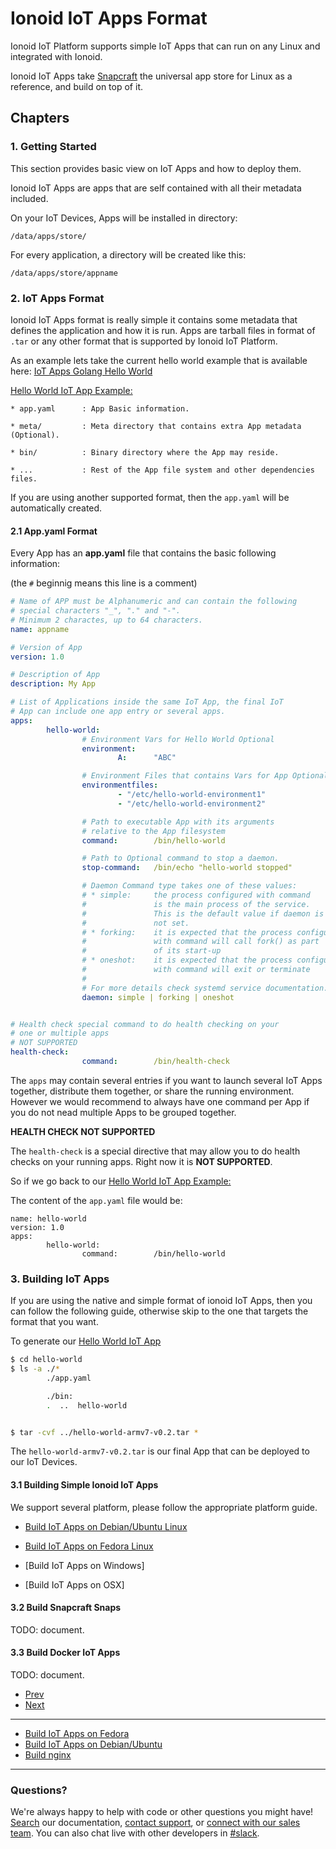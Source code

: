 

# Ionoid IoT Apps Format

Ionoid IoT Platform supports simple IoT Apps that can run on any Linux and
integrated with Ionoid.

Ionoid IoT Apps take [Snapcraft](https://docs.snapcraft.io/) the universal
app store for Linux as a reference, and build on top of it.


## Chapters

### 1. Getting Started

This section provides basic view on IoT Apps and how to deploy them.


Ionoid IoT Apps are apps that are self contained with all their metadata
included.

On your IoT Devices, Apps will be installed in directory:
```
/data/apps/store/
```

For every application, a directory will be created like this:
```
/data/apps/store/appname
```


### 2. IoT Apps Format

Ionoid IoT Apps format is really simple it contains some metadata that
defines the application and how it is run. Apps are tarball files in
format of `.tar` or any other format that is supported by Ionoid IoT
Platform.


As an example lets take the current hello world example that is
available here: [IoT Apps Golang Hello
World](https://storage.googleapis.com/public.opendevices.io/apps/arch/armv7/hello-world/hello-world-armv7-v0.2.tar)

[Hello World IoT App Example:](https://storage.googleapis.com/public.opendevices.io/apps/arch/armv7/hello-world/hello-world-armv7-v0.2.tar)

```
* app.yaml      : App Basic information.

* meta/         : Meta directory that contains extra App metadata (Optional).

* bin/          : Binary directory where the App may reside.

* ...           : Rest of the App file system and other dependencies files.
```

If you are using another supported format, then the `app.yaml` will be
automatically created.


#### 2.1 App.yaml Format

Every App has an **app.yaml** file that contains the basic following
information:

(the `#` beginnig means this line is a comment)


```yaml
# Name of APP must be Alphanumeric and can contain the following
# special characters "_", "." and "-".
# Minimum 2 charactes, up to 64 characters.
name: appname

# Version of App
version: 1.0

# Description of App
description: My App

# List of Applications inside the same IoT App, the final IoT
# App can include one app entry or several apps.
apps:
        hello-world:
                # Environment Vars for Hello World Optional
                environment:
                        A:      "ABC"

                # Environment Files that contains Vars for App Optional
                environmentfiles:
                        - "/etc/hello-world-environment1"
                        - "/etc/hello-world-environment2"

                # Path to executable App with its arguments
                # relative to the App filesystem
                command:        /bin/hello-world

                # Path to Optional command to stop a daemon.
                stop-command:   /bin/echo "hello-world stopped"

                # Daemon Command type takes one of these values:
                # * simple:     the process configured with command
                #               is the main process of the service.
                #               This is the default value if daemon is
                #               not set.
                # * forking:    it is expected that the process configured
                #               with command will call fork() as part
                #               of its start-up
                # * oneshot:    it is expected that the process configured
                #               with command will exit or terminate
                #
                # For more details check systemd service documentation.
                daemon: simple | forking | oneshot


# Health check special command to do health checking on your
# one or multiple apps
# NOT SUPPORTED
health-check:
                command:        /bin/health-check
```


The `apps` may contain several entries if you want to launch several IoT
Apps together, distribute them together, or share the running
environment. However we would recommend to always have one command per
App if you do not nead multiple Apps to be grouped together.


**HEALTH CHECK NOT SUPPORTED**

The `health-check` is a special directive that may allow you to do
health checks on your running apps. Right now it is **NOT SUPPORTED**.



So if we go back to our [Hello World IoT App Example:](https://storage.googleapis.com/public.opendevices.io/apps/arch/armv7/hello-world/hello-world-armv7-v0.2.tar)

The content of the `app.yaml` file would be:
```
name: hello-world
version: 1.0
apps:
        hello-world:
                command:        /bin/hello-world
```


### 3. Building IoT Apps

If you are using the native and simple format of ionoid IoT Apps, then
you can follow the following guide, otherwise skip to the one that
targets the format that you want.


To generate our [Hello World IoT App](https://storage.googleapis.com/public.opendevices.io/apps/arch/armv7/hello-world/hello-world-armv7-v0.2.tar)

```bash
$ cd hello-world
$ ls -a ./*
        ./app.yaml

        ./bin:
        .  ..  hello-world


$ tar -cvf ../hello-world-armv7-v0.2.tar *
```

The `hello-world-armv7-v0.2.tar` is our final App that can be deployed
to our IoT Devices.


#### 3.1 Building Simple Ionoid IoT Apps

We support several platform, please follow the appropriate platform
guide.


* [Build IoT Apps on Debian/Ubuntu Linux](../apps/build/build_on_debian_linux.md)

* [Build IoT Apps on Fedora Linux](../apps/build/build_on_fedora_linux.md)


* [Build IoT Apps on Windows]


* [Build IoT Apps on OSX]



#### 3.2 Build Snapcraft Snaps

TODO: document.


#### 3.3 Build Docker IoT Apps

TODO: document.

<ul class="pagination">
	<li class="button ">
	  <a class="disabled" href="https://docs.ionoid.io/#">Prev</a>
	</li>

<div class="divider" />

 <li class="button">
	  <a href="https://docs.ionoid.io/#/../apps/build/build_on_fedora_linux">Next</a>
 </li>
</ul> 

---

<ul class="doclink">
  <li><a href="https://docs.ionoid.io/#/../apps/build/build_on_fedora_linux.md">Build IoT Apps on Fedora</a></li>
  <li><a href="https://docs.ionoid.io/#/../apps/build/build_on_debian_linux.md">Build IoT Apps on Debian/Ubuntu</a></li>
  <li><a href="https://docs.ionoid.io/#/../apps/build/nginx.md">Build nginx</a></li>
</ul>

---


### Questions?
We're always happy to help with code or other questions you might have! [Search](https://docs.ionoid.io/#/) our documentation, [contact support](support@ionoid.io), or [connect with our sales team](support@opendevices.io). You can also chat live with other developers in  [#slack](https://ionoidcommunity.slack.com/messages).
